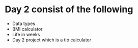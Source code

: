 # Day 2 consist of the following
* Data types
* BMI calculator
* Life in weeks
* Day 2 project which is a tip calculator
